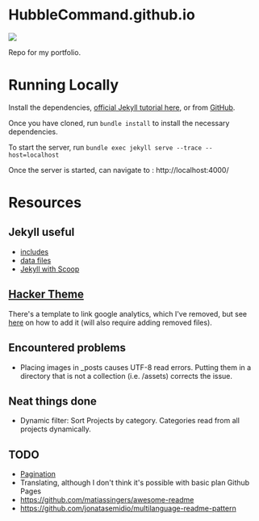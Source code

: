 # HubbleCommand.github.io

[![](https://img.shields.io/badge/Visit_Live-0)](https://hubblecommand.github.io)

Repo for my portfolio.

# Running Locally
Install the dependencies, [official Jekyll tutorial here](https://jekyllrb.com/docs/installation/), or from [GitHub](https://docs.github.com/en/pages/setting-up-a-github-pages-site-with-jekyll/testing-your-github-pages-site-locally-with-jekyll).

Once you have cloned, run `bundle install` to install the necessary dependencies.

To start the server, run `bundle exec jekyll serve --trace --host=localhost`

Once the server is started, can navigate to : http://localhost:4000/

# Resources
## Jekyll useful
- [includes](https://daverupert.com/2017/07/jekyll-includes-are-cool/)
- [data files](https://jekyllrb.com/docs/datafiles/)
- [Jekyll with Scoop](https://github.com/ScoopInstaller/Scoop/issues/3924)

## [Hacker Theme](https://github.com/pages-themes/hacker)
There's a template to link google analytics, which I've removed, but see [here](https://github.com/pages-themes/hacker#customizing) on how to add it (will also require adding removed files).

## Encountered problems
- Placing images in _posts causes UTF-8 read errors. Putting them in a directory that is not a collection (i.e. /assets) corrects the issue.

## Neat things done
- Dynamic filter: Sort Projects by category. Categories read from all projects dynamically.

## TODO
- [Pagination](https://jekyllrb.com/docs/pagination/)
- Translating, although I don't think it's possible with basic plan Github Pages
- https://github.com/matiassingers/awesome-readme
- https://github.com/jonatasemidio/multilanguage-readme-pattern
